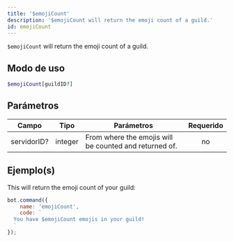 ```yaml
---
title: '$emojiCount'
description: '$emojiCount will return the emoji count of a guild.'
id: emojiCount
---
```


`$emojiCount` will return the emoji count of a guild.

## Modo de uso

```php
$emojiCount[guildID?]
```

## Parámetros

| Campo       | Tipo    | Parámetros                                             | Requerido |
| ----------- | ------- | ------------------------------------------------------ |:---------:|
| servidorID? | integer | From where the emojis will be counted and returned of. |    no     |

## Ejemplo(s)

This will return the emoji count of your guild:

```javascript
bot.command({
    name: 'emojiCount',
    code: `
  You have $emojiCount emojis in your guild!
  `
});
```